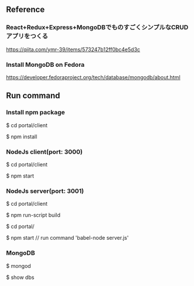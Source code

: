 
## Reference
### React+Redux+Express+MongoDBでものすごくシンプルなCRUDアプリをつくる
https://qiita.com/ymr-39/items/573247b12ff0bc4e5d3c


### Install MongoDB on Fedora
https://developer.fedoraproject.org/tech/database/mongodb/about.html

## Run command

### Install npm package

$ cd portal/client

$ npm install

### NodeJs client(port: 3000)

$ cd portal/client

$ npm start

### NodeJs server(port: 3001)

$ cd portal/client

$ npm run-script build

$ cd portal/

$ npm start  // run command 'babel-node server.js'

### MongoDB

$ mongod

$ show dbs
